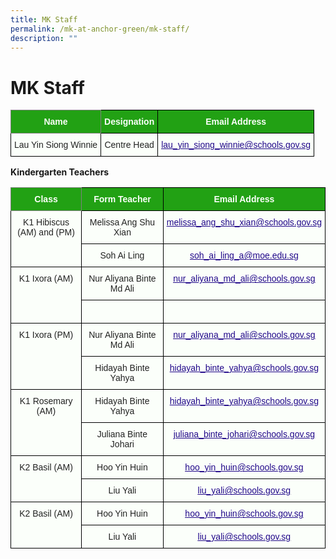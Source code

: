 ```yaml
---
title: MK Staff
permalink: /mk-at-anchor-green/mk-staff/
description: ""
---
```

MK Staff
========
<style type="text/css">
.tg  {border-collapse:collapse;border-spacing:0;}
.tg td{border-color:black;border-style:solid;border-width:1px;font-family:Arial, sans-serif;font-size:14px;
  overflow:hidden;padding:10px 5px;word-break:normal;}
.tg th{border-color:black;border-style:solid;border-width:1px;font-family:Arial, sans-serif;font-size:14px;
  font-weight:normal;overflow:hidden;padding:10px 5px;word-break:normal;}
.tg .tg-pk3b{background-color:#FBFFFA;color:#222;text-align:center;vertical-align:top}
.tg .tg-rk1q{background-color:#22A114;border-color:inherit;color:#FBFFFA;font-weight:bold;text-align:center;vertical-align:middle}
.tg .tg-xn89{background-color:#22A114;color:#FBFFFA;font-weight:bold;text-align:center;vertical-align:middle}
.tg .tg-bnp4{background-color:#FBFFFA;color:#222;font-weight:bold;text-align:center;vertical-align:middle}
</style>
<table class="tg">
<thead>
  <tr>
    <th class="tg-rk1q"><span style="color:#FBFFFA;background-color:#22A114">Name</span></th>
    <th class="tg-xn89"><span style="color:#FBFFFA;background-color:#22A114">Designation</span></th>
		  <th class="tg-xn89"><span style="color:#FBFFFA;background-color:#22A114">Email Address</span></th>
  </tr>
</thead>
<tbody>
  <tr>
    <td class="tg-pk3b" rowspan="9"><span style="font-weight:normal">Lau Yin Siong Winnie</span></td>
    <td class="tg-pk3b"><span style="font-weight:normal">Centre Head</span><br></td>
		 <td class="tg-pk3b"><span style="font-weight:normal"><a href="mailto:lau_yin_siong_winnie@schools.gov.sg"><span style="font-weight:500;text-decoration:underline;color:#21088A">lau_yin_siong_winnie@schools.gov.sg</span></a></span><br></td>
  </tr>
</tbody>
</table>

**Kindergarten Teachers**

<style type="text/css">
.tg  {border-collapse:collapse;border-spacing:0;}
.tg td{border-color:black;border-style:solid;border-width:1px;font-family:Arial, sans-serif;font-size:14px;
  overflow:hidden;padding:10px 5px;word-break:normal;}
.tg th{border-color:black;border-style:solid;border-width:1px;font-family:Arial, sans-serif;font-size:14px;
  font-weight:normal;overflow:hidden;padding:10px 5px;word-break:normal;}
.tg .tg-pk3b{background-color:#FBFFFA;color:#222;text-align:center;vertical-align:top}
.tg .tg-rk1q{background-color:#22A114;border-color:inherit;color:#FBFFFA;font-weight:bold;text-align:center;vertical-align:middle}
.tg .tg-xn89{background-color:#22A114;color:#FBFFFA;font-weight:bold;text-align:center;vertical-align:middle}
.tg .tg-bnp4{background-color:#FBFFFA;color:#222;font-weight:bold;text-align:center;vertical-align:middle}
</style>
<table class="tg">
<thead>
  <tr>
    <th class="tg-rk1q"><span style="color:#FBFFFA;background-color:#22A114">Class</span></th>
    <th class="tg-xn89"><span style="color:#FBFFFA;background-color:#22A114">Form Teacher</span></th>
		<th class="tg-xn89"><span style="color:#FBFFFA;background-color:#22A114">Email Address</span></th>
  </tr>
</thead>
<tbody>
  <tr>
    <td class="tg-pk3b" rowspan="2"><span style="font-weight:normal">K1 Hibiscus<br> (AM) and (PM)</span></td>
    <td class="tg-pk3b"><span style="font-weight:normal">Melissa Ang Shu Xian</span><br></td>
		 <td class="tg-pk3b"><span style="font-weight:normal"><a href="mailto:melissa_ang_shu_xian@schools.gov.sg"><span style="font-weight:500;text-decoration:underline;color:#21088A">melissa_ang_shu_xian@schools.gov.sg</span><br></td>
  </tr>
  <tr>
    <td class="tg-pk3b"><span style="font-weight:400">Soh Ai Ling</span></td>
		 <td class="tg-pk3b"><span style="font-weight:normal"><a href="mailto:soh_ai_ling_a@moe.edu.sg"><span style="font-weight:500;text-decoration:underline;color:#21088A">soh_ai_ling_a@moe.edu.sg</span><br></td>
  </tr>
			 
 <tr>
    <td class="tg-pk3b" rowspan="2"><span style="font-weight:normal">K1 Ixora (AM)</span></td>
    <td class="tg-pk3b"><span style="font-weight:normal">Nur Aliyana Binte Md Ali</span><br></td>
		 <td class="tg-pk3b"><span style="font-weight:normal"><a href="mailto:nur_aliyana_md_ali@schools.gov.sg"><span style="font-weight:500;text-decoration:underline;color:#21088A">nur_aliyana_md_ali@schools.gov.sg</span><br></td>
  </tr>
  <tr>
			<td class="tg-pk3b"><span style="font-weight:400"></span></td>
		 <td class="tg-pk3b"><span style="font-weight:normal"><a href="mailto:soh_ai_ling_a@moe.edu.sg"><span style="font-weight:500;text-decoration:underline;color:#21088A"></span><br></td>
  </tr>

 <tr>
    <td class="tg-pk3b" rowspan="2"><span style="font-weight:normal">K1 Ixora (PM)</span></td>
    <td class="tg-pk3b"><span style="font-weight:normal">Nur Aliyana Binte Md Ali</span><br></td>
		 <td class="tg-pk3b"><span style="font-weight:normal"><a href="mailto:nur_aliyana_md_ali@schools.gov.sg"><span style="font-weight:500;text-decoration:underline;color:#21088A">nur_aliyana_md_ali@schools.gov.sg</span><br></td>
  </tr>
  <tr>
    <td class="tg-pk3b"><span style="font-weight:400">Hidayah Binte Yahya</span></td>
		 <td class="tg-pk3b"><span style="font-weight:normal"><a href="mailto:hidayah_binte_yahya@schools.gov.sg"><span style="font-weight:500;text-decoration:underline;color:#21088A">hidayah_binte_yahya@schools.gov.sg</span><br></td>
  </tr>
			 
 <tr>
    <td class="tg-pk3b" rowspan="2"><span style="font-weight:normal">K1 Rosemary (AM)</span></td>
    <td class="tg-pk3b"><span style="font-weight:normal">Hidayah Binte Yahya</span><br></td>
		 <td class="tg-pk3b"><span style="font-weight:normal"><a href="mailto:hidayah_binte_yahya@schools.gov.sg"><span style="font-weight:500;text-decoration:underline;color:#21088A">hidayah_binte_yahya@schools.gov.sg</span><br></td>
  </tr>
  <tr>
    <td class="tg-pk3b"><span style="font-weight:400">Juliana Binte Johari</span></td>
		 <td class="tg-pk3b"><span style="font-weight:normal"><a href="mailto:juliana_binte_johari@schools.gov.sg"><span style="font-weight:500;text-decoration:underline;color:#21088A">juliana_binte_johari@schools.gov.sg</span><br></td>
  </tr>
			
 <tr>
    <td class="tg-pk3b" rowspan="2"><span style="font-weight:normal">K2 Basil (AM)</span></td>
    <td class="tg-pk3b"><span style="font-weight:normal">Hoo Yin Huin</span><br></td>
		 <td class="tg-pk3b"><span style="font-weight:normal"><a href="mailto:hoo_yin_huin@schools.gov.sg"><span style="font-weight:500;text-decoration:underline;color:#21088A">hoo_yin_huin@schools.gov.sg</span><br></td>
  </tr>
  <tr>
    <td class="tg-pk3b"><span style="font-weight:400">Liu Yali</span></td>
		 <td class="tg-pk3b"><span style="font-weight:normal"><a href="mailto:liu_yali@schools.gov.sg"><span style="font-weight:500;text-decoration:underline;color:#21088A">liu_yali@schools.gov.sg</span><br></td>
  </tr>
	
  <tr>
    <td class="tg-pk3b" rowspan="2"><span style="font-weight:normal">K2 Basil (AM)</span></td>
    <td class="tg-pk3b"><span style="font-weight:normal">Hoo Yin Huin</span><br></td>
		 <td class="tg-pk3b"><span style="font-weight:normal"><a href="mailto:hoo_yin_huin@schools.gov.sg"><span style="font-weight:500;text-decoration:underline;color:#21088A">hoo_yin_huin@schools.gov.sg</span><br></td>
  </tr>
  <tr>
    <td class="tg-pk3b"><span style="font-weight:400">Liu Yali</span></td>
		 <td class="tg-pk3b"><span style="font-weight:normal"><a href="mailto:liu_yali@schools.gov.sg"><span style="font-weight:500;text-decoration:underline;color:#21088A">liu_yali@schools.gov.sg</span><br></td>
  </tr>
			 
			 
</tbody>
</table>